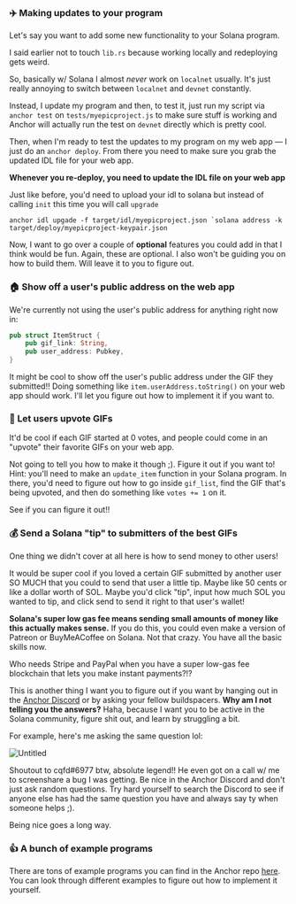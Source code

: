 ### ✈️ Making updates to your program

Let's say you want to add some new functionality to your Solana program.

I said earlier not to touch `lib.rs` because working locally and redeploying gets weird.

So, basically w/ Solana I almost *never* work on `localnet` usually. It's just really annoying to switch between `localnet` and `devnet` constantly.

Instead, I update my program and then, to test it, just run my script via `anchor test` on `tests/myepicproject.js` to make sure stuff is working and Anchor will actually run the test on `devnet` directly which is pretty cool.

Then, when I'm ready to test the updates to my program on my web app — I just do an `anchor deploy`. From there you need to make sure you grab the updated IDL file for your web app.

**Whenever you re-deploy, you need to update the IDL file on your web app**

Just like before, you'd need to upload your idl to solana but instead of calling `init` this time you will call `upgrade`
```
anchor idl upgade -f target/idl/myepicproject.json `solana address -k target/deploy/myepicproject-keypair.json
```

Now, I want to go over a couple of **optional** features you could add in that I think would be fun. Again, these are optional. I also won't be guiding you on how to build them. Will leave it to you to figure out.

### 🏠 Show off a user's public address on the web app

We're currently not using the user's public address for anything right now in:

```rust
pub struct ItemStruct {
    pub gif_link: String,
    pub user_address: Pubkey,
}
```

It might be cool to show off the user's public address under the GIF they submitted!! Doing something like `item.userAddress.toString()` on your web app should work. I'll let you figure out how to implement it if you want to.

### 🙉 Let users upvote GIFs

It'd be cool if each GIF started at 0 votes, and people could come in an "upvote" their favorite GIFs on your web app.

Not going to tell you how to make it though ;). Figure it out if you want to! Hint: you'll need to make an `update_item` function in your Solana program. In there, you'd need to figure out how to go inside `gif_list`, find the GIF that's being upvoted, and then do something like `votes += 1` on it.

See if you can figure it out!!

### 💰 Send a Solana "tip" to submitters of the best GIFs

One thing we didn't cover at all here is how to send money to other users!

It would be super cool if you loved a certain GIF submitted by another user SO MUCH that you could to send that user a little tip. Maybe like 50 cents or like a dollar worth of SOL. Maybe you'd click "tip", input how much SOL you wanted to tip, and click send to send it right to that user's wallet!

**Solana's super low gas fee means sending small amounts of money like this actually makes sense.** If you do this, you could even make a version of Patreon or BuyMeACoffee on Solana. Not that crazy. You have all the basic skills now.

Who needs Stripe and PayPal when you have a super low-gas fee blockchain that lets you make instant payments?!?

This is another thing I want you to figure out if you want by hanging out in the [Anchor Discord](https://discord.gg/8HwmBtt2ss) or by asking your fellow buildspacers. **Why am I not telling you the answers?** Haha, because I want you to be active in the Solana community, figure shit out, and learn by struggling a bit.

For example, here's me asking the same question lol:

![Untitled](https://i.imgur.com/b94aOcG.png)

Shoutout to cqfd#6977 btw, absolute legend!! He even got on a call w/ me to screenshare a bug I was getting. Be nice in the Anchor Discord and don't just ask random questions. Try hard yourself to search the Discord to see if anyone else has had the same question you have and always say ty when someone helps ;). 

Being nice goes a long way.

### 👍 A bunch of example programs

There are tons of example programs you can find in the Anchor repo [here](https://github.com/project-serum/anchor/tree/master/tests). You can look through different examples to figure out how to implement it yourself.
